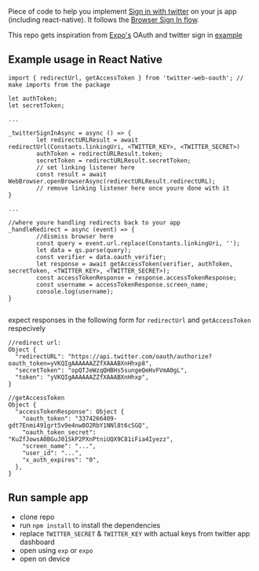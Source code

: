 Piece of code to help you implement [Sign in with twitter](https://dev.twitter.com/web/sign-in/implementing) on your js app (including react-native). It follows the [Browser Sign In flow](https://dev.twitter.com/web/sign-in/desktop-browser).

This repo gets inspiration from [Expo's](https://docs.expo.io/versions/latest/sdk/webbrowser.html#authentication) OAuth and twitter sign in [example](https://github.com/expo/expo-twitter-login-example)

## Example usage in React Native

```
import { redirectUrl, getAccessToken } from 'twitter-web-oauth'; // make imports from the package

let authToken;
let secretToken;

...

_twitterSignInAsync = async () => {
        let redirectURLResult = await redirectUrl(Constants.linkingUri, <TWITTER_KEY>, <TWITTER_SECRET>)
        authToken = redirectURLResult.token;
        secretToken = redirectURLResult.secretToken;
        // set linking listener here
        const result = await WebBrowser.openBrowserAsync(redirectURLResult.redirectURL);
        // remove linking listener here once youre done with it
}

...

//where youre handling redirects back to your app
_handleRedirect = async (event) => {
        //dismiss browser here
        const query = event.url.replace(Constants.linkingUri, '');
        let data = qs.parse(query);
        const verifier = data.oauth_verifier;
        let response = await getAccessToken(verifier, authToken, secretToken, <TWITTER_KEY>, <TWITTER_SECRET>);
        const accessTokenResponse = response.accessTokenResponse;
        const username = accessTokenResponse.screen_name;
        console.log(username);
}


```

expect responses in the following form for `redirectUrl` and `getAccessToken` respecively

```
//redirect url:
Object {
  "redirectURL": "https://api.twitter.com/oauth/authorize?oauth_token=yVKQIgAAAAAAZZfXAAABXnHhxp8",
  "secretToken": "opQTJeWzqQHBHs5sungeQeHvFVmA0gL",
  "token": "yVKQIgAAAAAAZZfXAAABXnHhxp",
}

//getAccessToken
Object {
  "accessTokenResponse": Object {
    "oauth_token": "3374266409-gdt7Enmi491grt5v9e4nw8O2RbY1NNl8t6cSGQ",
    "oauth_token_secret": "KuZfJowsA0BGuJ01SkP2PXnPtniUQX9C81iFia4Iyezz",
    "screen_name": "...",
    "user_id": "...",
    "x_auth_expires": "0",
  },
}
```

## Run sample app
- clone repo
- run `npm install` to install the dependencies
- replace `TWITTER_SECRET` & `TWITTER_KEY` with actual keys from twitter app dashboard
- open using `exp` or `expo`
- open on device